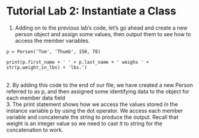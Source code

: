 # Tutorial Lab 2: Instantiate a Class

1. Adding on to the previous lab’s code, let’s go ahead and create a new person object and assign some values, then output them to see how to access the member variables.<br>

```
p = Person('Tom', 'Thumb', 150, 78)

print(p.first_name + ' ' + p.last_name + ' weighs ' + str(p.weight_in_lbs) + 'lbs.')
```
<br>
2. By adding this code to the end of our file, we have created a new Person referred to as p, and then assigned some identifying data to the object for each member data field
<br>
3. The print statement shows how we access the values stored in the instance variable p by using the dot operator. We access each member variable and concatenate the string to produce the output. Recall that weight is an integer value so we need to cast it to string for the concatenation to work.
